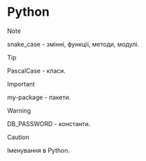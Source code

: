 # Python

> [!NOTE]
>
> snake_case - змінні, функції, методи, модулі.

> [!TIP]
>
> PascalCase - класи.

> [!IMPORTANT]
>
> my-package - пакети.

> [!WARNING]
>
> DB_PASSWORD - константи.

> [!CAUTION]
>
> Іменування в Python.
